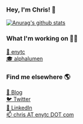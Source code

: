 ### Hey, I'm Chris! 👋

[![Anurag's github stats](https://github-readme-stats.vercel.app/api?username=chrisenytc&count_private=true&theme=dark)](https://github.com/chrisenytc)

### What I'm working on 👨‍💻

[:crown: enytc](https://enytc.com) <br>
[:mortar_board: alphalumen](https://alphalumen.org.br) <br>

### Find me elsewhere 🌎

[🚀 Blog](https://chrisenytc.com) <br>
[🐦 Twitter](https://twitter.com/chrisenytc) <br>
[💼 LinkedIn](https://www.linkedin.com/in/chrisenytc) <br>
[📫 chris AT enytc DOT com](mailto:chris@enytc.com)
